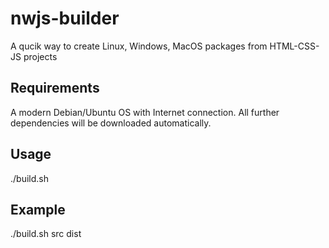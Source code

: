 # nwjs-builder
A qucik way to create Linux, Windows, MacOS packages from HTML-CSS-JS projects

## Requirements
A modern Debian/Ubuntu OS with Internet connection. All further dependencies will be downloaded automatically.

## Usage
./build.sh <source directory> <target directory>

## Example
./build.sh src dist
